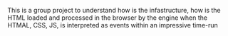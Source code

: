 This is a group project to understand how is the infastructure, how is the HTML
loaded and processed in the browser by the engine when the HTMAL, CSS, JS, is
interpreted as events within an impressive time-run